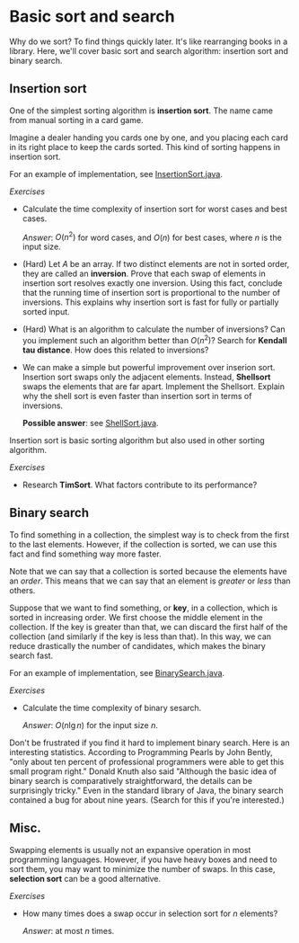 # Basic sort and search

Why do we sort? To find things quickly later.
It's like rearranging books in a library.
Here, we'll cover basic sort and search algorithm: insertion sort and binary search.

## Insertion sort

One of the simplest sorting algorithm is **insertion sort**.
The name came from manual sorting in a card game.

Imagine a dealer handing you cards one by one, and
you placing each card in its right place to keep the cards sorted.
This kind of sorting happens in insertion sort.

For an example of implementation, see [InsertionSort.java](../src/main/java/sorts/InsertionSort.java).

*Exercises*

- Calculate the time complexity of insertion sort for worst cases and best cases.

  *Answer*: $O(n^2)$ for word cases, and $O(n)$ for best cases, where $n$ is the input size.

- (Hard) Let $A$ be an array.
  If two distinct elements are not in sorted order,
  they are called an **inversion**.
  Prove that each swap of elements in insertion sort resolves exactly one inversion.
  Using this fact, conclude that the running time of insertion sort is proportional to
  the number of inversions.
  This explains why insertion sort is fast for fully or partially sorted input.

- (Hard) What is an algorithm to calculate the number of inversions?
  Can you implement such an algorithm better than $O(n^2)$?
  Search for **Kendall tau distance**.
  How does this related to inversions?

- We can make a simple but powerful improvement over inserion sort.
  Insertion sort swaps only the adjacent elements.
  Instead, **Shellsort** swaps the elements that are far apart.
  Implement the Shellsort.
  Explain why the shell sort is even faster than insertion sort in terms of inversions.

  **Possible answer**: see [ShellSort.java](../src/main/java/sorts/ShellSort.java).

Insertion sort is basic sorting algorithm but also used in other sorting algorithm.

*Exercises*

- Research **TimSort**. What factors contribute to its performance?

## Binary search

To find something in a collection, the simplest way is to check from the first to the last elements.
However, if the collection is sorted, we can use this fact and find something way more faster.

Note that we can say that a collection is sorted because the elements have an *order*.
This means that we can say that an element is *greater* or *less* than others.

Suppose that we want to find something, or **key**, in a collection, which is sorted in increasing order.
We first choose the middle element in the collection.
If the key is greater than that, we can discard the first half of the collection (and similarly if the key is less than that).
In this way, we can reduce drastically the number of candidates, which makes the binary search fast.

For an example of implementation, see [BinarySearch.java](../src/main/java/search/BinarySearch.java).

*Exercises*

- Calculate the time complexity of binary sesarch.

  *Answer*: $O(n \lg n)$ for the input size $n$.

Don't be frustrated if you find it hard to implement binary search.
Here is an interesting statistics.
According to Programming Pearls by John Bently,
"only about ten percent of professional programmers were able to get this small program right."
Donald Knuth also said "Although the basic idea of binary search is comparatively straightforward, the details can be surprisingly tricky."
Even in the standard library of Java, the binary search contained a bug for about nine years.
(Search for this if you're interested.)

## Misc.

Swapping elements is usually not an expansive operation in most programming languages.
However, if you have heavy boxes and need to sort them, you may want to minimize the number of swaps.
In this case, **selection sort** can be a good alternative.

*Exercises*

- How many times does a swap occur in selection sort for $n$ elements?

  *Answer*: at most $n$ times.
